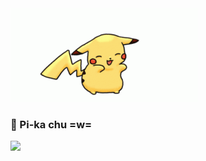 <img src="https://github.com/Leecason/Leecason/raw/master/pikachu.gif" width="300">

### 👋 Pi-ka chu =w=

![](https://visitor-badge.glitch.me/badge?page_id=Leecason.Leecason)
